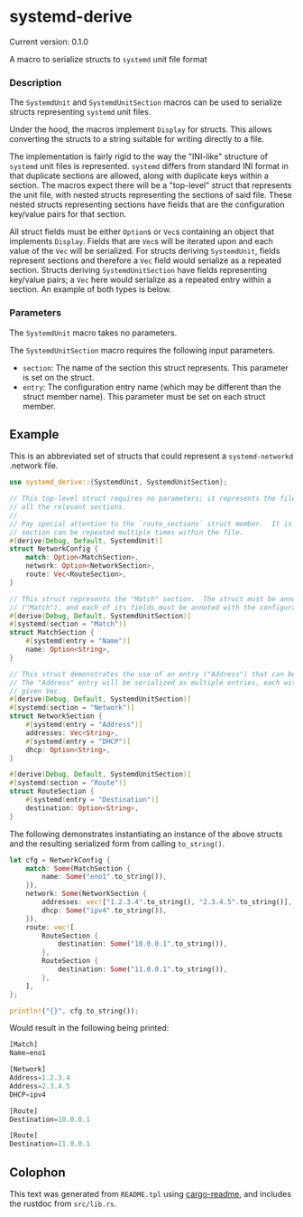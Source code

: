# systemd-derive

Current version: 0.1.0


A macro to serialize structs to `systemd` unit file format

### Description

The `SystemdUnit` and `SystemdUnitSection` macros can be used to serialize structs representing
`systemd` unit files.

Under the hood, the macros implement `Display` for structs.  This allows converting the structs to
a string suitable for writing directly to a file.

The implementation is fairly rigid to the way the "INI-like" structure of `systemd` unit files is
represented. `systemd` differs from standard INI format in that duplicate sections are allowed,
along with duplicate keys within a section.  The macros expect there will be a "top-level" struct
that represents the unit file, with nested structs representing the sections of said file. These
nested structs representing sections have fields that are the configuration key/value pairs for
that section.

All struct fields must be either `Option`s or `Vec`s containing an object that implements
`Display`.  Fields that are `Vec`s will be iterated upon and each value of the `Vec` will be
serialized.  For structs deriving `SystemdUnit`, fields represent sections and therefore a `Vec`
field would serialize as a repeated section. Structs deriving `SystemdUnitSection` have fields
representing key/value pairs; a `Vec` here would serialize as a repeated entry within a section. An
example of both types is below.

### Parameters

The `SystemdUnit` macro takes no parameters.

The `SystemdUnitSection` macro requires the following input parameters.
- `section`: The name of the section this struct represents.  This parameter is set on the struct.
- `entry`: The configuration entry name (which may be different than the struct member name).  This parameter must be set on each struct member.

## Example

This is an abbreviated set of structs that could represent a `systemd-networkd` .network file.

```rust
use systemd_derive::{SystemdUnit, SystemdUnitSection};

// This top-level struct requires no parameters; it represents the file as a whole, and contains
// all the relevant sections.
//
// Pay special attention to the `route_sections` struct member.  It is a Vec, meaning that the
// section can be repeated multiple times within the file.
#[derive(Debug, Default, SystemdUnit)]
struct NetworkConfig {
    match: Option<MatchSection>,
    network: Option<NetworkSection>,
    route: Vec<RouteSection>,
}

// This struct represents the "Match" section.  The struct must be annoted with the section name
// ("Match"), and each of its fields must be annoted with the configuration entry name.
#[derive(Debug, Default, SystemdUnitSection)]
#[systemd(section = "Match")]
struct MatchSection {
    #[systemd(entry = "Name")]
    name: Option<String>,
}

// This struct demonstrates the use of an entry ("Address") that can be repeated within a section.
// The "Address" entry will be serialized as multiple entries, each with a single value from the
// given Vec.
#[derive(Debug, Default, SystemdUnitSection)]
#[systemd(section = "Network")]
struct NetworkSection {
    #[systemd(entry = "Address")]
    addresses: Vec<String>,
    #[systemd(entry = "DHCP")]
    dhcp: Option<String>,
}

#[derive(Debug, Default, SystemdUnitSection)]
#[systemd(section = "Route")]
struct RouteSection {
    #[systemd(entry = "Destination")]
    destination: Option<String>,
}
```

The following demonstrates instantiating an instance of the above structs and the resulting serialized form from calling `to_string()`.

```rust
let cfg = NetworkConfig {
    match: Some(MatchSection {
        name: Some("eno1".to_string()),
    }),
    network: Some(NetworkSection {
        addresses: vec!["1.2.3.4".to_string(), "2.3.4.5".to_string()],
        dhcp: Some("ipv4".to_string()),
    }),
    route: vec![
        RouteSection {
            destination: Some("10.0.0.1".to_string()),
        },
        RouteSection {
            destination: Some("11.0.0.1".to_string()),
        },
    ],
};

println!("{}", cfg.to_string());
```

Would result in the following being printed:
```rust
[Match]
Name=eno1

[Network]
Address=1.2.3.4
Address=2.3.4.5
DHCP=ipv4

[Route]
Destination=10.0.0.1

[Route]
Destination=11.0.0.1
```

## Colophon

This text was generated from `README.tpl` using [cargo-readme](https://crates.io/crates/cargo-readme), and includes the rustdoc from `src/lib.rs`.
